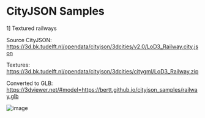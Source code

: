 # CityJSON Samples

1] Textured railways

Source CityJSON: https://3d.bk.tudelft.nl/opendata/cityjson/3dcities/v2.0/LoD3_Railway.city.json

Textures: https://3d.bk.tudelft.nl/opendata/cityjson/3dcities/citygml/LoD3_Railway.zip

Converted to GLB: https://3dviewer.net/#model=https://bertt.github.io/cityjson_samples/railway.glb

![image](https://github.com/user-attachments/assets/8948577c-f1ae-41d2-8eae-22ed4a59bece)


